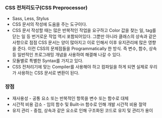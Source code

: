 ### CSS 전처리도구(CSS Preprocessor)
- Sass, Less, Stylus
- CSS 문서의 작성에 도움을 주는 도구이다. 
- CSS 문서 작성할 때는 많은 반복적인 작업을 요구하고 Color 값을 찾는 일, tag를 닫는 일 등 번거로운 작업 역시 포함되어있다. 그뿐만 아니라 클래스의 상속과 같은 사항으로 점점 CSS 문서는 양이 많아지고 이로 인해서 이후 유지관리에 많은 영향을 준다. 이런 CSS의 문제점들을 Programmatically 한 방식. 즉 변수, 함수, 상속 등 일반적인 프로그래밍 개념을 사용하여 해결해 나갈 수 있다.
- 모듈별로 특별한 Syntax를 가지고 있다.
- CSS 전처리기에 맞는 Compiler를 사용해야 하고 컴파일을 하게 되면 실제로 우리가 사용하는 CSS 문서로 변환이 된다.

### 장점
- 재사용성 - 공통 요소 또는 반복적인 항목을 변수 또는 함수로 대체
- 시간적 비용 감소 - 임의 함수 및 Built-in 함수로 인해 개발 시간적 비용 절약
- 유지 관리 - 중첩, 상속과 같은 요소로 인해 구조화된 코드로 유지 및 관리가 용이